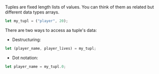 Tuples are fixed length lists of values. You can think of them as related but different data types arrays.

```rust
let my_tupl = ("player", 20);
```

There are two ways to access aa tuple's data:
- Destructuring:
```rust
let (player_name, player_lives) = my_tupl;
```
- Dot notation:
```rust
let player_name = my_tupl.0;
```